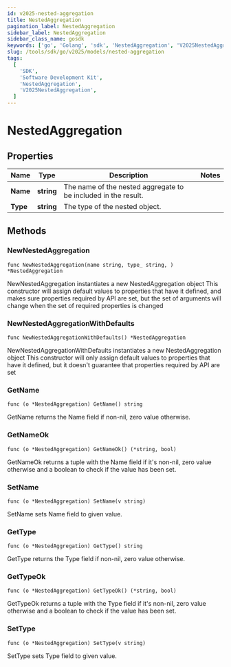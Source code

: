 ```yaml
---
id: v2025-nested-aggregation
title: NestedAggregation
pagination_label: NestedAggregation
sidebar_label: NestedAggregation
sidebar_class_name: gosdk
keywords: ['go', 'Golang', 'sdk', 'NestedAggregation', 'V2025NestedAggregation']
slug: /tools/sdk/go/v2025/models/nested-aggregation
tags:
  [
    'SDK',
    'Software Development Kit',
    'NestedAggregation',
    'V2025NestedAggregation',
  ]
---
```


# NestedAggregation

## Properties

| Name | Type | Description | Notes |
| --- | --- | --- | --- |
| **Name** | **string** | The name of the nested aggregate to be included in the result. |
| **Type** | **string** | The type of the nested object. |

## Methods

### NewNestedAggregation

`func NewNestedAggregation(name string, type_ string, ) *NestedAggregation`

NewNestedAggregation instantiates a new NestedAggregation object This constructor will assign default values to properties that have it defined, and makes sure properties required by API are set, but the set of arguments will change when the set of required properties is changed

### NewNestedAggregationWithDefaults

`func NewNestedAggregationWithDefaults() *NestedAggregation`

NewNestedAggregationWithDefaults instantiates a new NestedAggregation object This constructor will only assign default values to properties that have it defined, but it doesn't guarantee that properties required by API are set

### GetName

`func (o *NestedAggregation) GetName() string`

GetName returns the Name field if non-nil, zero value otherwise.

### GetNameOk

`func (o *NestedAggregation) GetNameOk() (*string, bool)`

GetNameOk returns a tuple with the Name field if it's non-nil, zero value otherwise and a boolean to check if the value has been set.

### SetName

`func (o *NestedAggregation) SetName(v string)`

SetName sets Name field to given value.

### GetType

`func (o *NestedAggregation) GetType() string`

GetType returns the Type field if non-nil, zero value otherwise.

### GetTypeOk

`func (o *NestedAggregation) GetTypeOk() (*string, bool)`

GetTypeOk returns a tuple with the Type field if it's non-nil, zero value otherwise and a boolean to check if the value has been set.

### SetType

`func (o *NestedAggregation) SetType(v string)`

SetType sets Type field to given value.
